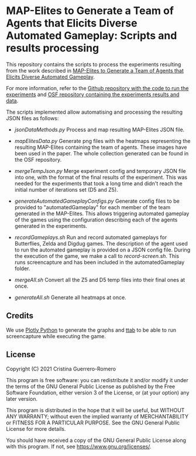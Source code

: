 # MAP-Elites to Generate a Team of Agents that Elicits Diverse Automated Gameplay: Scripts and results processing

This repository contains the scripts to process the experiments resulting from the work 
described in [MAP-Elites to Generate a Team of Agents that Elicits Diverse Automated Gameplay]().

For more information, refer to the [Github repository with the code to run the experiments](https://github.com/kisenshi/gvgai-heuristic-extension) and [OSF repository containing the experiments results and data](https://osf.io/whxm8/).

The scripts implemented allow automatising and processing the resulting JSON files as follows:

- _jsonDataMethods.py_ Process and map resulting MAP-Elites JSON file.

- _mapElitesData.py_ Generate png files with the heatmaps representing the resulting MAP-Elites containing the team of agents. These images have been used in the paper. The whole collection generated can be found in the OSF repository.

- _mergeTempJson.py_ Merge experiment config and temporary JSON file into one, with the format 
of the final results of the experiment. This was needed for the experiments that took a long time and didn't reach the initial number of iterations set (D5 and Z5).

- _generateAutomatedGameplayConfigs.py_ Generate config files to be provided to "automatedGameplay" for each member of the team generated in the MAP-Elites. This allows triggering automated gameplay of the games using the configuration describing each of the agents generated in the experiments.

- _recordGameplays.sh_ Run and record automated gameplays for Butterflies, Zelda and Digdug games. The description of the agent used to run the automated gameplay is provided on a JSON config file. During the execution of the game, we make a call to _record-screen.sh_. This runs screencapture and has been included in the automatedGameplay folder.

- _mergeAll.sh_ Convert all the Z5 and D5 temp files into their final ones at once.

- _generateAll.sh_ Generate all heatmaps at once.

## Credits

We use [Plotly Python](https://plotly.com/python/) to generate the graphs and [ttab](https://www.npmjs.com/package/ttab) to be
able to run screencapture while executing the game.

## License

Copyright (C) 2021 Cristina Guerrero-Romero

This program is free software: you can redistribute it and/or modify
it under the terms of the GNU General Public License as published by
the Free Software Foundation, either version 3 of the License, or
(at your option) any later version.

This program is distributed in the hope that it will be useful,
but WITHOUT ANY WARRANTY; without even the implied warranty of
MERCHANTABILITY or FITNESS FOR A PARTICULAR PURPOSE.  See the
GNU General Public License for more details.

You should have received a copy of the GNU General Public License
along with this program.  If not, see <https://www.gnu.org/licenses/>.
